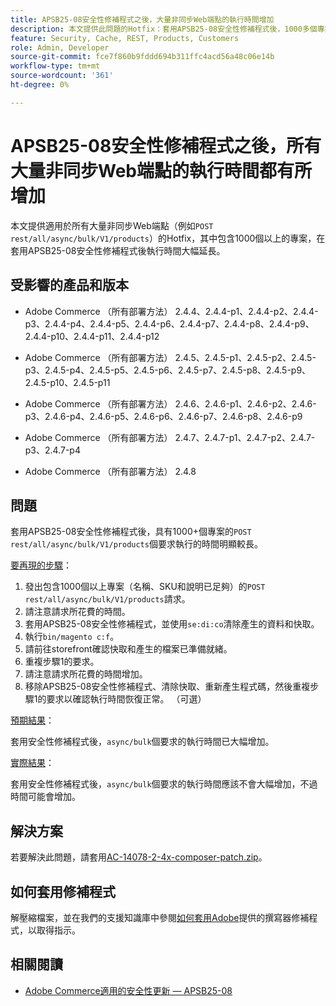 ```yaml
---
title: APSB25-08安全性修補程式之後，大量非同步Web端點的執行時間增加
description: 本文提供此問題的Hotfix：套用APSB25-08安全性修補程式後，1000多個專案的POST rest/all/async/bulk/V1/products要求執行時間大幅增加。
feature: Security, Cache, REST, Products, Customers
role: Admin, Developer
source-git-commit: fce7f860b9fddd694b311ffc4acd56a48c06e14b
workflow-type: tm+mt
source-wordcount: '361'
ht-degree: 0%

---
```


# APSB25-08安全性修補程式之後，所有大量非同步Web端點的執行時間都有所增加

本文提供適用於所有大量非同步Web端點（例如`POST rest/all/async/bulk/V1/products`）的Hotfix，其中包含1000個以上的專案，在套用APSB25-08安全性修補程式後執行時間大幅延長。

## 受影響的產品和版本

* Adobe Commerce （所有部署方法） 2.4.4、2.4.4-p1、2.4.4-p2、2.4.4-p3、2.4.4-p4、2.4.4-p5、2.4.4-p6、2.4.4-p7、2.4.4-p8、2.4.4-p9、2.4.4-p10、2.4.4-p11、2.4.4-p12

* Adobe Commerce （所有部署方法） 2.4.5、2.4.5-p1、2.4.5-p2、2.4.5-p3、2.4.5-p4、2.4.5-p5、2.4.5-p6、2.4.5-p7、2.4.5-p8、2.4.5-p9、2.4.5-p10、2.4.5-p11

* Adobe Commerce （所有部署方法） 2.4.6、2.4.6-p1、2.4.6-p2、2.4.6-p3、2.4.6-p4、2.4.6-p5、2.4.6-p6、2.4.6-p7、2.4.6-p8、2.4.6-p9

* Adobe Commerce （所有部署方法） 2.4.7、2.4.7-p1、2.4.7-p2、2.4.7-p3、2.4.7-p4

* Adobe Commerce （所有部署方法） 2.4.8

## 問題

套用APSB25-08安全性修補程式後，具有1000+個專案的`POST rest/all/async/bulk/V1/products`個要求執行的時間明顯較長。

<u>要再現的步驟</u>：

1. 發出包含1000個以上專案（名稱、SKU和說明已足夠）的`POST rest/all/async/bulk/V1/products`請求。
1. 請注意請求所花費的時間。
1. 套用APSB25-08安全性修補程式，並使用`se:di:co`清除產生的資料和快取。
1. 執行`bin/magento c:f`。
1. 請前往storefront確認快取和產生的檔案已準備就緒。
1. 重複步驟1的要求。
1. 請注意請求所花費的時間增加。
1. 移除APSB25-08安全性修補程式、清除快取、重新產生程式碼，然後重複步驟1的要求以確認執行時間恢復正常。 （可選）

<u>預期結果</u>：

套用安全性修補程式後，`async/bulk`個要求的執行時間已大幅增加。

<u>實際結果</u>：

套用安全性修補程式後，`async/bulk`個要求的執行時間應該不會大幅增加，不過時間可能會增加。

## 解決方案

若要解決此問題，請套用[AC-14078-2-4x-composer-patch.zip](assets/AC-14078-2-4x-composer-patch.zip)。

## 如何套用修補程式

解壓縮檔案，並在我們的支援知識庫中參閱[如何套用Adobe](https://experienceleague.adobe.com/docs/commerce-knowledge-base/kb/how-to/how-to-apply-a-composer-patch-provided-by-magento.html?lang=zh-Hant)提供的撰寫器修補程式，以取得指示。

## 相關閱讀

* [Adobe Commerce適用的安全性更新 — APSB25-08](/help/troubleshooting/known-issues-patches-attached/security-update-available-for-adobe-commerce-apsb25-08.md)
